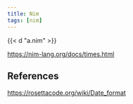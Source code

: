 ```yaml
---
title: Nim
tags: [nim]
---
```


{{< d "a.nim" >}}

<https://nim-lang.org/docs/times.html>

## References

<https://rosettacode.org/wiki/Date_format>
